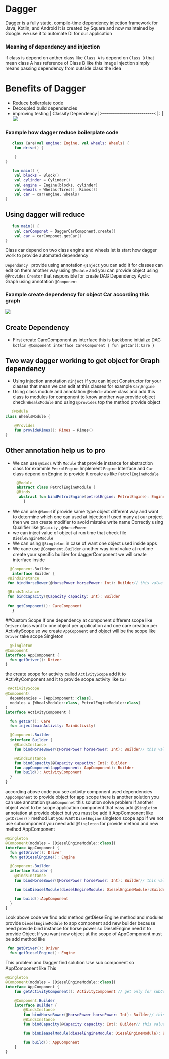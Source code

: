 # Dagger

Dagger is a fully static, compile-time dependency injection framework for Java, Kotlin, and Android
It is created by Square and now maintained by Google. we use it to automate DI for our application

### Meaning of dependency and injection

if class is depend on anther class like `Class A`  is depend on `Class B` that mean class A has
reference of Class B like this image Injection simply means passing dependency from outside class
the idea

# Benefits of Dagger

- Reduce boilerplate code
- Decoupled build dependencies
- improving testing | Classify Dependency |:---------------------------:| :
  | ![](images/ic_dependancy.png)

### Example how dagger reduce boilerplate code

```kotlin
   class Care(val engine: Engine, val wheels: Wheels) {
    fun drive() {

    }
}
```

```kotlin
   fun main() {
    val blocks = Block()
    val cylinder = Cylinder()
    val engine = Engine(blocks, cylinder)
    val wheals = Whelas(Tires(), Rimes())
    val car = car(engine, wheals)
}
```

## Using dagger will reduce

```kotlin
   fun main() {
    val carComponet = DaggerCarComponent.create()
    val car = carComponet.getCar()
}
```

Class car depend on two class engine and wheels let is start how dagger work to provide automated
dependency

`Dependancy ` provide using annotation `@Inject` you can add it for classes can edit on them another
way using `@Module` and you can provide object using `@Provides`
` Creator ` that responsible for create DAG Dependency Ayclic Graph using annotation `@Component`

### Example create dependency for object Car according this graph

![](images/dag.png)

## Create Dependency

- First create CareComponent as interface this is backbone initialize DAG
  ```kotlin @Component interface CareComponent { fun getCar():Care }```

## Two way dagger working to get object for Graph dependency

- Using injection annotation  `@inject` if you can inject Constructor for your classes that mean we
  can edit at this classes for example `Car`,`Engine`
- Using class module and annotation `@Module` above class and add this class to modules for
  component to know another way provide object check `WhealsModule`
  and using `@provides` top the method provide object

```kotlin
   @Module
class WhealsModule {

    @Provides
    fun provideRimes(): Rimes = Rimes()
}
```

## Other annotation help us to pro

- We can use `@Binds` with `Module` that provide instance for abstraction class for exammle `PetrolEngine` Implement `Engine` Interface
  and `Car` class depend on Engine to provide it create as like `PetrolEngineModule`
```kotlin
     @Module
     abstract class PetrolEngineModule {
     @Binds
      abstract fun bindPetrolEngine(petrolEngine: PetrolEngine): Engine
        }
  ```
- We can use `@Named` if provide same type object different way and want to determine which one can used at injection if used many at our project 
  then we can create modifier to avoid mistake write name Correctly using Qualifier like `@Capicty` , `@HorsePower`  
- we can inject value of object at run time that check file `DiesleEngineModule`
- We can using `@Singleton` in case of want one object used inside apps 
- We cane use `@Component.Builder` another way bind value at runtime create your specific builder for daggerComponent we will create interface inside
 ```kotlin
   @Component.Builder
    interface Builder {
  @BindsInstance
  fun bindHorseBower(@HorsePower horsePower: Int): Builder// this value bind any int if object need inject ant value

  @BindsInstance
  fun bindCapacity(@Capacity capacity: Int): Builder

  fun getComponent(): CareComponent
    }
```
##Custom Scope 
If one dependency at component different scope like `Driver` class want to one object per application and one care creation per ActivityScope
so we create `AppCoponent` and object will be the scope like `Driver` take scope Singleton 
```kotlin
  @Singleton
@Component
interface AppComponent {
  fun getDriver(): Driver
}
```
the create scope for activity called `ActivityScope` add it to ActivityComponent and it to provide scope activity like `Car`
```kotlin
 @ActivityScope
@Component(
  dependencies = [AppComponent::class],
  modules = [WhealsModule::class, PetrolEngineModule::class]
)
interface ActivityComponent {

  fun getCar(): Care
  fun inject(mainActivity: MainActivity)

  @Component.Builder
  interface Builder {
    @BindsInstance
    fun bindHorseBower(@HorsePower horsePower: Int): Builder// this value bind any int if object need inject ant value

    @BindsInstance
    fun bindCapacity(@Capacity capacity: Int): Builder
    fun appComponent(appComponent: AppComponent): Builder
    fun build(): ActivityComponent
  }
}
```
according above code you see activity component used dependencies `Appcomponent` to provide object for app scope 
there is another solution you can use annotation `@SubComponnet` this solution solve problem if another object want to be scope application 
component that easy add `@Singleton` annotation at provide object but you must be add it AppComponent like `getDriver()` method
Let you want `DiselEngine` singleton scope app if we not use subcomponent you need add `@Singleton` for provide method
and new method AppComponent 
```kotlin
@Singleton
@Component(modules = [DieselEngineModule::class])
interface AppComponent {
  fun getDriver(): Driver
  fun getDieselEngine(): Engine

  @Component.Builder
  interface Builder {
    @BindsInstance
    fun bindHorseBower(@HorsePower horsePower: Int): Builder// this value bind any int if object need inject ant value

    fun binDieaselModule(dieselEngineModule: DieselEngineModule):Builder

    fun build():AppComponent
  }
}
```
Look above code we find add method getDieselEngine method and modules provide `DieselEngineModule` to app component add new builder 
because need provide bind instance for horse power so DieselEngine need it to provide Object 
If you want new object at the scope of AppComponent must be add method like 
```kotlin
 fun getDriver(): Driver
  fun getDieselEngine(): Engine
```
This problem and Dagger find solution Use sub component so AppComponent like This
```kotlin
@Singleton
@Component(modules = [DieselEngineModule::class])
interface AppComponent {
    fun getActivityComponent(): ActivityComponent // get only for subComponent that depend on AppComponent 

    @Component.Builder
    interface Builder {
        @BindsInstance
        fun bindHorseBower(@HorsePower horsePower: Int): Builder// this value bind any int if object need inject ant value
        @BindsInstance
        fun bindCapacity(@Capacity capacity: Int): Builder// this value bind any int if object need inject ant value

        fun binDieaselModule(dieselEngineModule: DieselEngineModule): Builder

        fun build(): AppComponent
    }
}
```

